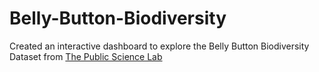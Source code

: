 # Belly-Button-Biodiversity
Created an interactive dashboard to explore the Belly Button Biodiversity Dataset from [The Public Science Lab](http://robdunnlab.com/projects/belly-button-biodiversity/)

